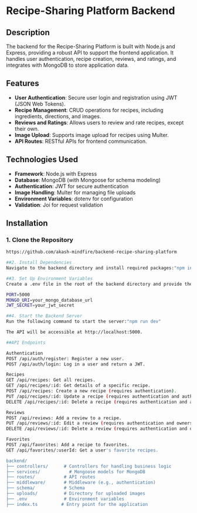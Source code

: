 # Recipe-Sharing Platform Backend

## Description
The backend for the Recipe-Sharing Platform is built with Node.js and Express, providing a robust API to support the frontend application. It handles user authentication, recipe creation, reviews, and ratings, and integrates with MongoDB to store application data.

## Features

- **User Authentication**: Secure user login and registration using JWT (JSON Web Tokens).
- **Recipe Management**: CRUD operations for recipes, including ingredients, directions, and images.
- **Reviews and Ratings**: Allows users to review and rate recipes, except their own.
- **Image Upload**: Supports image upload for recipes using Multer.
- **API Routes**: RESTful APIs for frontend communication.

## Technologies Used

- **Framework**: Node.js with Express
- **Database**: MongoDB (with Mongoose for schema modeling)
- **Authentication**: JWT for secure authentication
- **Image Handling**: Multer for managing file uploads
- **Environment Variables**: dotenv for configuration
- **Validation**: Joi for request validation

## Installation

### 1. Clone the Repository

```bash
https://github.com/akash-mindfire/backend-recipe-sharing-platform

##2. Install Dependencies
Navigate to the backend directory and install required packages:"npm install"

##3. Set Up Environment Variables
Create a .env file in the root of the backend directory and provide the following configuration:

PORT=5000
MONGO_URI=your_mongo_database_url
JWT_SECRET=your_jwt_secret

##4. Start the Backend Server
Run the following command to start the server:"npm run dev"

The API will be accessible at http://localhost:5000.

##API Endpoints

Authentication
POST /api/auth/register: Register a new user.
POST /api/auth/login: Log in a user and return a JWT.

Recipes
GET /api/recipes: Get all recipes.
GET /api/recipes/:id: Get details of a specific recipe.
POST /api/recipes: Create a new recipe (requires authentication).
PUT /api/recipes/:id: Update a recipe (requires authentication and authorization).
DELETE /api/recipes/:id: Delete a recipe (requires authentication and authorization).

Reviews
POST /api/reviews: Add a review to a recipe.
PUT /api/reviews/:id: Edit a review (requires authentication and ownership).
DELETE /api/reviews/:id: Delete a review (requires authentication and ownership).

Favorites
POST /api/favorites: Add a recipe to favorites.
GET /api/favorites/:userId: Get a user's favorite recipes.

backend/
├── controllers/      # Controllers for handling business logic
├── services/           # Mongoose models for MongoDB
├── routes/           # API routes
├── middleware/       # Middleware (e.g., authentication)
├── schema/           # Schema
├── uploads/          # Directory for uploaded images
├── .env              # Environment variables
├── index.ts         # Entry point for the application
